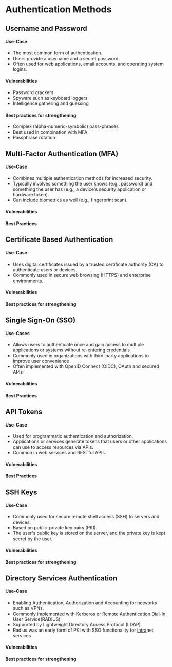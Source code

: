  # Authentication Methods

## Username and Password

#### Use-Case
* The most common form of authentication.
* Users provide a username and a secret password.
* Often used for web applications, email accounts, and operating system logins.

#### Vulnerabilities 
* Password crackers
* Spyware such as keyboard loggers
* Intelligence gathering and guessing 

#### Best practices for strengthening
* Complex (alpha-numeric-symbolic) pass-phrases
* Best used in combination with MFA
* Passphrase rotation

## Multi-Factor Authentication (MFA)

#### Use-Case
* Combines multiple authentication methods for increased security.
* Typically involves something the user knows (e.g., password) and something the user has (e.g., a device's security application or hardware token).
* Can include biometrics as well (e.g., fingerprint scan).

#### Vulnerabilities 

#### Best Practices

## Certificate Based Authentication

#### Use-Case
* Uses digital certificates issued by a trusted certificate authority (CA) to authenticate users or devices.
* Commonly used in secure web browsing (HTTPS) and enterprise environments.

#### Vulnerabilities 

#### Best practices for strengthening

## Single Sign-On (SSO)

#### Use-Cases
* Allows users to authenticate once and gain access to multiple applications or systems without re-entering credentials
* Commonly used in organizations with third-party applications to improve user convenience
* Often implemented with OpenID Connect (OIDC), OAuth and secured APIs

#### Vulnerabilities 

#### Best Practices



## API Tokens

#### Use-Case
* Used for programmatic authentication and authorization.
* Applications or services generate tokens that users or other applications can use to access resources via APIs.
* Common in web services and RESTful APIs.

#### Vulnerabilities 

#### Best Practices

## SSH Keys

#### Use-Case
* Commonly used for secure remote shell access (SSH) to servers and devices.
* Based on public-private key pairs (PKI).
* The user's public key is stored on the server, and the private key is kept secret by the user.

#### Vulnerabilities 

#### Best practices for strengthening

## Directory Services Authentication 

#### Use-Case

* Enabling Authentication, Authorization and Accounting for networks such as VPNs.
* Commonly implemented with Kerberos or Remote Authentication Dial-In User Service(RADIUS)
* Supported by Lightweight Directory Access Protocol (LDAP)
* Radius was an early form of PKI with SSO functionality for <u>intra</u>net services

#### Vulnerabilities 

#### Best practices for strengthening



